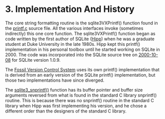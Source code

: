 # 3\. Implementation And History



The core string formatting routine is the sqlite3VXPrintf() function found in the
[printf.c](https://sqlite.org/src/file/src/printf.c) source file. All the
various interfaces invoke (sometimes indirectly) this one core function.
The sqlite3VXPrintf() function began as code written by the first author
of SQLite ([Hipp](crew.html)) when he was a graduate student at Duke University in the
late 1980s. Hipp kept this printf() implementation in his personal toolbox until
he started working on SQLite in 2000\. The code was incorporated into the
SQLite source tree on [2000\-10\-08](https://sqlite.org/src/timeline?c=f9372072a6)
for SQLite version 1\.0\.9\.




The [Fossil Version Control System](https://www.fossil-scm.org/) uses its own
printf() implementation that is derived from an early version of the SQLite
printf() implementation, but those two implementations have since diverged.




The [sqlite3\_snprintf()](c3ref/mprintf.html) function has its buffer pointer and buffer size
arguments reversed from what is found in the standard C library snprintf()
routine. This is because there was no snprintf() routine in the
standard C library
when Hipp was first implementing his version, and he chose a different order
than the designers of the standard C library.



